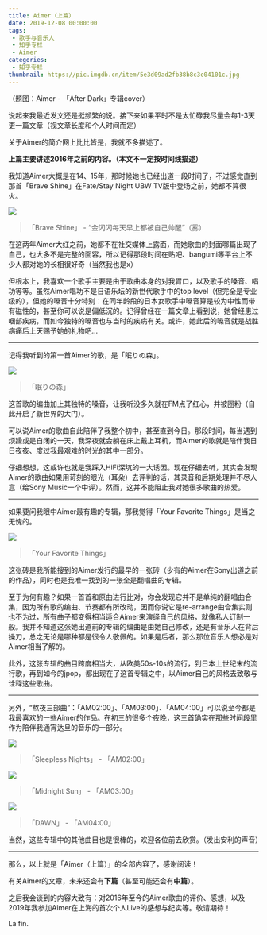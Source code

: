 ```yaml
---
title: Aimer（上篇）
date: 2019-12-08 00:00:00
tags: 
 - 歌手与音乐人
 - 知乎专栏
 - Aimer
categories:
 - 知乎专栏
thumbnail: https://pic.imgdb.cn/item/5e3d09ad2fb38b8c3c04101c.jpg
---
```


（题图：Aimer - 「After Dark」专辑cover）

<!--more-->

说起来我最近发文还是挺频繁的说。接下来如果平时不是太忙碌我尽量会每1-3天更一篇文章（视文章长度和个人时间而定）

关于Aimer的简介网上比比皆是，我就不多描述了。

**上篇主要讲述2016年之前的内容。（本文不一定按时间线描述）**

我知道Aimer大概是在14、15年，那时候她也已经出道一段时间了，不过感觉直到那首「Brave Shine」在Fate/Stay Night UBW TV版中登场之前，她都不算很火。

![](https://pic.imgdb.cn/item/5e3d09e72fb38b8c3c041567.jpg)

> 「Brave Shine」 - “金闪闪每天早上都被自己帅醒”（雾）

在这两年Aimer大红之前，她都不在社交媒体上露面，而她歌曲的封面哪篇出现了自己，也大多不是完整的面容，所以记得那段时间在贴吧、bangumi等平台上不少人都对她的长相很好奇（当然我也是x）

但根本上，我喜欢一个歌手主要是由于歌曲本身的对我胃口，以及歌手的嗓音、唱功等等。虽然Aimer唱功不是日语乐坛的新世代歌手中的top level（但完全是专业级的），但她的嗓音十分特别：在同年龄段的日本女歌手中嗓音算是较为中性而带有磁性的，甚至你可以说是偏低沉的。记得曾经在一篇文章上看到说，她曾经患过咽部疾病，而如今独特的嗓音也与当时的疾病有关。或许，她此后的嗓音就是战胜病痛后上天赐予她的礼物吧...

___

记得我听到的第一首Aimer的歌，是「眠りの森」。

![](https://pic.imgdb.cn/item/5e3d09e72fb38b8c3c041569.jpg)

> 「眠りの森」

这首歌的编曲加上其独特的嗓音，让我听没多久就在FM点了红心，并被圈粉（自此开启了新世界的大门）。

可以说Aimer的歌曲自此陪伴了我整个初中，甚至直到今日。那段时间，每当遇到烦躁或是自闭的一天，我深夜就会躺在床上戴上耳机，而Aimer的歌就是陪伴我日日夜夜、度过我最艰难的时光的其中一部分。

仔细想想，这或许也就是我踩入HiFi深坑的一大诱因。现在仔细去听，其实会发现Aimer的歌曲如果用苛刻的眼光（耳朵）去评判的话，其录音和后期处理并不尽人意（给Sony Music一个中评）。然而，这并不能阻止我对她很多歌曲的热爱。

___

如果要问我眼中Aimer最有趣的专辑，那我觉得「Your Favorite Things」是当之无愧的。

![](https://pic.imgdb.cn/item/5e3d09e72fb38b8c3c04156b.jpg)

> 「Your Favorite Things」

这张砖是我所能搜到的Aimer发行的最早的一张砖（少有的Aimer在Sony出道之前的作品），同时也是我唯一找到的一张全是翻唱曲的专辑。

至于为何有趣？如果一首首和原曲进行比对，你会发现它并不是单纯的翻唱曲合集，因为所有歌的编曲、节奏都有所改动，因而你说它是re-arrange曲合集实则也不为过，所有曲子都变得相当适合Aimer来演绎自己的风格，就像私人订制一般。我并不知道这张她出道前的专辑的编曲是由她自己修改，还是有音乐人在背后操刀，总之无论是哪种都是很令人敬佩的。如果是后者，那么那位音乐人想必是对Aimer相当了解的。

此外，这张专辑的曲目跨度相当大，从欧美50s-10s的流行，到日本上世纪末的流行歌，再到如今的jpop，都出现在了这首专辑之中，以Aimer自己的风格去致敬与诠释这些歌曲。

___

另外，“熬夜三部曲”：「AM02:00」、「AM03:00」、「AM04:00」可以说至今都是我最喜欢的一些Aimer的作品。在初三的很多个夜晚，这三首确实在那些时间段里作为陪伴我通宵达旦的音乐的一部分。

![](https://pic.imgdb.cn/item/5e3d09e72fb38b8c3c04156e.jpg)

> 「Sleepless Nights」 - 「AM02:00」

![](https://pic.imgdb.cn/item/5e3d09e72fb38b8c3c041570.jpg)

> 「Midnight Sun」 - 「AM03:00」

![](https://pic.imgdb.cn/item/5e3d09e72fb38b8c3c041572.jpg)

> 「DAWN」 - 「AM04:00」

当然，这些专辑中的其他曲目也是很棒的，欢迎各位前去欣赏。（发出安利的声音）

___

那么，以上就是「Aimer（上篇）」的全部内容了，感谢阅读！

有关Aimer的文章，未来还会有**下篇**（甚至可能还会有**中篇**）。

之后我会谈到的内容大致有：对2016年至今的Aimer歌曲的评价、感想，以及2019年我参加Aimer在上海的首次个人Live的感想与纪实等。敬请期待！

La fin.